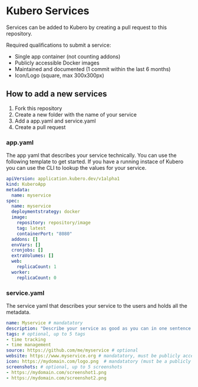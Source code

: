 # Kubero Services

Services can be added to Kubero by creating a pull request to this repository.

Required qualifications to submit a service:
- Single app container (not counting addons)
- Publicly accessible Docker images
- Maintained and documented (1 commit within the last 6 months)
- Icon/Logo (square, max 300x300px)

## How to add a new services

1) Fork this repository
2) Create a new folder with the name of your service
3) Add a app.yaml and service.yaml
4) Create a pull request

### app.yaml
The app yaml that describes your service technically. You can use the following template to get started.
If you have a running instace of Kubero you can use the CLI to lookup the values for your service.
```yaml
apiVersion: application.kubero.dev/v1alpha1
kind: KuberoApp
metadata:
  name: myservice
spec:
  name: myservice
  deploymentstrategy: docker
  image:
    repository: repository/image
    tag: latest
    containerPort: "8080"
  addons: []
  envVars: []
  cronjobs: []
  extraVolumes: []
  web:
    replicaCount: 1
  worker:
    replicaCount: 0
```

### service.yaml
The service yaml that describes your service to the users and holds all the metadata.
```yaml
name: Myservice # mandatatory
description: "Describe your service as good as you can in one sentence (max 140 characters)"  # mandatatory
tags: # optional, up to 5 tags
- time tracking
- time management
source: https://github.com/me/myservice # optional
website: https://www.myservice.org # mandatatory, must be publicly accessible, might be the same as source
icon: https://mydomain.com/logo.png  # mandatatory (must be a publicly accesible a URL, square, max 300x300px)
screenshots: # optional, up to 5 screenshots
- https://mydomain.com/screenshot1.png
- https://mydomain.com/screenshot2.png
```
